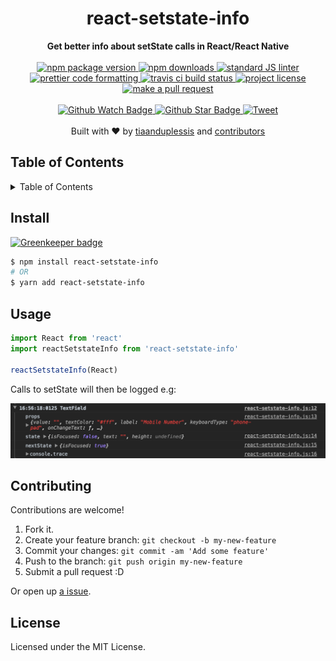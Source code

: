 
<h1 align="center">react-setstate-info</h1>
<div align="center">
  <strong>Get better info about setState calls in React/React Native</strong>
</div>
<br>
<div align="center">
  <a href="https://npmjs.org/package/react-setstate-info">
    <img src="https://img.shields.io/npm/v/react-setstate-info.svg?style=flat-square" alt="npm package version" />
  </a>
  <a href="https://npmjs.org/package/react-setstate-info">
  <img src="https://img.shields.io/npm/dm/react-setstate-info.svg?style=flat-square" alt="npm downloads" />
  </a>
  <a href="https://github.com/feross/standard">
    <img src="https://img.shields.io/badge/code%20style-standard-brightgreen.svg?style=flat-square" alt="standard JS linter" />
  </a>
  <a href="https://github.com/prettier/prettier">
    <img src="https://img.shields.io/badge/styled_with-prettier-ff69b4.svg?style=flat-square" alt="prettier code formatting" />
  </a>
  <a href="https://travis-ci.org/tiaanduplessis/react-setstate-info">
    <img src="https://img.shields.io/travis/tiaanduplessis/react-setstate-info.svg?style=flat-square" alt="travis ci build status" />
  </a>
  <a href="https://github.com/tiaanduplessis/react-setstate-info/blob/master/LICENSE">
    <img src="https://img.shields.io/npm/l/react-setstate-info.svg?style=flat-square" alt="project license" />
  </a>
  <a href="http://makeapullrequest.com">
    <img src="https://img.shields.io/badge/PRs-welcome-brightgreen.svg?style=flat-square" alt="make a pull request" />
  </a>
</div>
<br>
<div align="center">
  <a href="https://github.com/tiaanduplessis/react-setstate-info/watchers">
    <img src="https://img.shields.io/github/watchers/tiaanduplessis/react-setstate-info.svg?style=social" alt="Github Watch Badge" />
  </a>
  <a href="https://github.com/tiaanduplessis/react-setstate-info/stargazers">
    <img src="https://img.shields.io/github/stars/tiaanduplessis/react-setstate-info.svg?style=social" alt="Github Star Badge" />
  </a>
  <a href="https://twitter.com/intent/tweet?text=Check%20out%20react-setstate-info!%20https://github.com/tiaanduplessis/react-setstate-info%20%F0%9F%91%8D">
    <img src="https://img.shields.io/twitter/url/https/github.com/tiaanduplessis/react-setstate-info.svg?style=social" alt="Tweet" />
  </a>
</div>
<br>
<div align="center">
  Built with ❤︎ by <a href="https://github.com/tiaanduplessis">tiaanduplessis</a> and <a href="https://github.com/tiaanduplessis/react-setstate-info/contributors">contributors</a>
</div>

<h2>Table of Contents</h2>
<details>
  <summary>Table of Contents</summary>
  <li><a href="#install">Install</a></li>
  <li><a href="#usage">Usage</a></li>
  <li><a href="#contribute">Contribute</a></li>
  <li><a href="#license">License</a></li>
</details>

## Install

[![Greenkeeper badge](https://badges.greenkeeper.io/tiaanduplessis/react-setstate-info.svg)](https://greenkeeper.io/)

```sh
$ npm install react-setstate-info
# OR
$ yarn add react-setstate-info
```

## Usage

```js
import React from 'react'
import reactSetstateInfo from 'react-setstate-info'

reactSetstateInfo(React)
```

Calls to setState will then be logged e.g:

<div align="center">
  <img src="example.png" alt=""/>
</div>


## Contributing

Contributions are welcome!

1. Fork it.
2. Create your feature branch: `git checkout -b my-new-feature`
3. Commit your changes: `git commit -am 'Add some feature'`
4. Push to the branch: `git push origin my-new-feature`
5. Submit a pull request :D

Or open up [a issue](https://github.com/tiaanduplessis/react-setstate-info/issues).

## License

Licensed under the MIT License.
